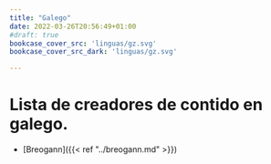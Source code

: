 ```yaml
---
title: "Galego"
date: 2022-03-26T20:56:49+01:00
#draft: true
bookcase_cover_src: 'linguas/gz.svg'
bookcase_cover_src_dark: 'linguas/gz.svg'

---
```


# Lista de creadores de contido en galego.

* [Breogann]({{< ref "../breogann.md" >}})
